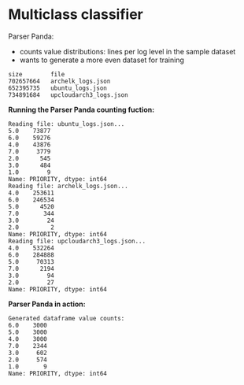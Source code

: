 # Multiclass classifier

Parser Panda:
- counts value distributions: lines per log level in the sample dataset
- wants to generate a more even dataset for training
```
size        file
702657664   archelk_logs.json
652395735   ubuntu_logs.json
734891684   upcloudarch3_logs.json
```
__Running the Parser Panda counting fuction:__
```
Reading file: ubuntu_logs.json...
5.0    73877
6.0    59276
4.0    43876
7.0     3779
2.0      545
3.0      484
1.0        9
Name: PRIORITY, dtype: int64
Reading file: archelk_logs.json...
4.0    253611
6.0    246534
5.0      4520
7.0       344
3.0        24
2.0         2
Name: PRIORITY, dtype: int64
Reading file: upcloudarch3_logs.json...
4.0    532264
6.0    284888
5.0     70313
7.0      2194
3.0        94
2.0        27
Name: PRIORITY, dtype: int64
```
__Parser Panda in action:__
```
Generated dataframe value counts:
6.0    3000
5.0    3000
4.0    3000
7.0    2344
3.0     602
2.0     574
1.0       9
Name: PRIORITY, dtype: int64
```